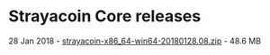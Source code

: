 Strayacoin Core releases
=====================================

28 Jan 2018 - [strayacoin-x86_64-win64-20180128.08.zip](https://drive.google.com/open?id=130CDhJo2GhT_sm3mL2gZ0PuxJ1o7UUx8) - 48.6 MB




